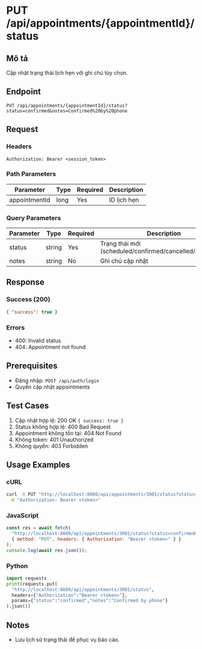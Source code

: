 # PUT /api/appointments/{appointmentId}/status

## Mô tả

Cập nhật trạng thái lịch hẹn với ghi chú tùy chọn.

## Endpoint

```
PUT /api/appointments/{appointmentId}/status?status=confirmed&notes=Confirmed%20by%20phone
```

## Request

### Headers

```
Authorization: Bearer <session_token>
```

### Path Parameters

| Parameter     | Type | Required | Description |
| ------------- | ---- | -------- | ----------- |
| appointmentId | long | Yes      | ID lịch hẹn |

### Query Parameters

| Parameter | Type   | Required | Description                                              |
| --------- | ------ | -------- | -------------------------------------------------------- |
| status    | string | Yes      | Trạng thái mới (scheduled/confirmed/cancelled/completed) |
| notes     | string | No       | Ghi chú cập nhật                                         |

## Response

### Success (200)

```json
{ "success": true }
```

### Errors

- 400: Invalid status
- 404: Appointment not found

## Prerequisites

- Đăng nhập: `POST /api/auth/login`
- Quyền cập nhật appointments

## Test Cases

1. Cập nhật hợp lệ: 200 OK `{ success: true }`
2. Status không hợp lệ: 400 Bad Request
3. Appointment không tồn tại: 404 Not Found
4. Không token: 401 Unauthorized
5. Không quyền: 403 Forbidden

## Usage Examples

### cURL

```bash
curl -X PUT "http://localhost:8080/api/appointments/3001/status?status=confirmed&notes=Confirmed%20by%20phone" \
 -H "Authorization: Bearer <token>"
```

### JavaScript

```javascript
const res = await fetch(
  "http://localhost:8080/api/appointments/3001/status?status=confirmed&notes=Confirmed%20by%20phone",
  { method: "PUT", headers: { Authorization: "Bearer <token>" } }
);
console.log(await res.json());
```

### Python

```python
import requests
print(requests.put(
  "http://localhost:8080/api/appointments/3001/status",
  headers={"Authorization":"Bearer <token>"},
  params={"status":"confirmed","notes":"Confirmed by phone"}
).json())
```

## Notes

- Lưu lịch sử trạng thái để phục vụ báo cáo.
